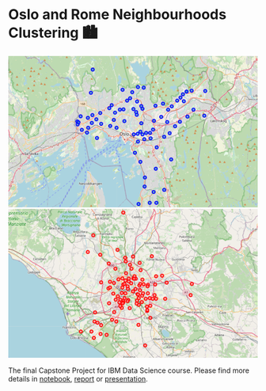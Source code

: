 # Oslo and Rome Neighbourhoods Clustering 🏙


<p align="center">
  <img src="https://github.com/weronikazak/South-North-Clustering/blob/master/examples/oslo_neigh.PNG">
  <img src="https://github.com/weronikazak/South-North-Clustering/blob/master/examples/rome_neigh.PNG">
</p>


The final Capstone Project for IBM Data Science course.
Please find more details in <a href="https://github.com/weronikazak/South-North-Clustering/blob/master/Comparison%20of%20Rome%20and%20Oslo.odt">notebook</a>,
<a href="https://github.com/weronikazak/South-North-Clustering/blob/master/Report.pdf">report</a> or 
<a href="https://github.com/weronikazak/South-North-Clustering/blob/master/Presentation.pdf">presentation</a>.
